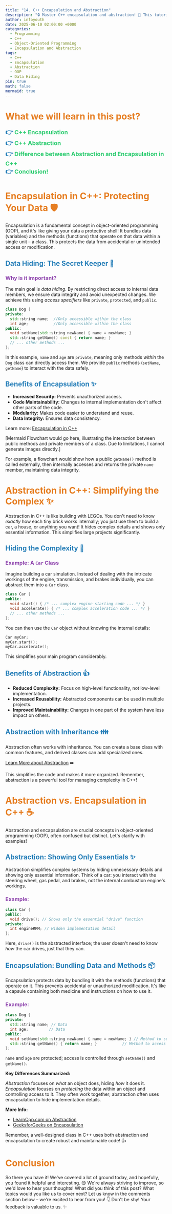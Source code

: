 ```yaml
---
title: "14. C++ Encapsulation and Abstraction"
description: "🔒 Master C++ encapsulation and abstraction! 🚀 This tutorial clarifies the difference between these core OOP concepts, empowering you to write cleaner, more maintainable code.  Learn to build robust and scalable C++ applications."
author: infoyouth
date: 2025-06-10 02:00:00 +0000
categories:
  - Programming
  - C++
  - Object-Oriented Programming
  - Encapsulation and Abstraction
tags:
  - C++
  - Encapsulation
  - Abstraction
  - OOP
  - Data Hiding
pin: true
math: false
mermaid: true
---
```


# <span style="color:#e67e22;">What we will learn in this post?</span>
<ul style='list-style-type: none; padding-left: 0;'>
<li><span style='color: #2980b9; font-size: 20px; font-weight: bold;'>👉</span> <span style='color: #2ecc71; font-size: 18px; font-weight: bold;'>C++ Encapsulation</span></li>
<li><span style='color: #2980b9; font-size: 20px; font-weight: bold;'>👉</span> <span style='color: #2ecc71; font-size: 18px; font-weight: bold;'>C++ Abstraction</span></li>
<li><span style='color: #2980b9; font-size: 20px; font-weight: bold;'>👉</span> <span style='color: #2ecc71; font-size: 18px; font-weight: bold;'>Difference between Abstraction and Encapsulation in C++</span></li>
<li><span style='color: #2980b9; font-size: 20px; font-weight: bold;'>👉</span> <span style='color: #2ecc71; font-size: 18px; font-weight: bold;'>Conclusion!</span></li>
</ul>

# <span style="color:#e67e22">Encapsulation in C++: Protecting Your Data 🛡️</span>

Encapsulation is a fundamental concept in object-oriented programming (OOP), and it's like giving your data a protective shell!  It bundles data (variables) and the methods (functions) that operate on that data within a single unit – a class. This protects the data from accidental or unintended access or modification.

## <span style="color:#2980b9">Data Hiding: The Secret Keeper 🤫</span>

### <span style="color:#8e44ad">Why is it important?</span>

The main goal is *data hiding*.  By restricting direct access to internal data members, we ensure data integrity and avoid unexpected changes.  We achieve this using *access specifiers* like `private`, `protected`, and `public`.


```c++
class Dog {
private:
  std::string name;  //Only accessible within the class
  int age;           //Only accessible within the class
public:
  void setName(std::string newName) { name = newName; }
  std::string getName() const { return name; }
  // ... other methods ...
};
```

In this example, `name` and `age` are `private`, meaning only methods *within* the `Dog` class can directly access them.  We provide `public` methods (`setName`, `getName`) to interact with the data safely.


## <span style="color:#2980b9">Benefits of Encapsulation ✨</span>

*   **Increased Security:** Prevents unauthorized access.
*   **Code Maintainability:** Changes to internal implementation don't affect other parts of the code.
*   **Modularity:** Makes code easier to understand and reuse.
*   **Data Integrity:** Ensures data consistency.

Learn more: [Encapsulation in C++](https://www.geeksforgeeks.org/encapsulation-in-cpp/)


[Mermaid Flowchart would go here, illustrating the interaction between public methods and private members of a class.  Due to limitations, I cannot generate images directly.]

For example, a flowchart would show how a public `getName()` method is called externally, then internally accesses and returns the private `name` member, maintaining data integrity.


# <span style="color:#e67e22">Abstraction in C++: Simplifying the Complex ✨</span>

Abstraction in C++ is like building with LEGOs.  You don't need to know *exactly* how each tiny brick works internally; you just use them to build a car, a house, or anything you want!  It hides complex details and shows only essential information. This simplifies large projects significantly.

## <span style="color:#2980b9">Hiding the Complexity 🤫</span>

### <span style="color:#8e44ad">Example: A `Car` Class</span>

Imagine building a car simulation.  Instead of dealing with the intricate workings of the engine, transmission, and brakes individually, you can abstract them into a `Car` class.

```cpp
class Car {
public:
  void start() { /* ... complex engine starting code ... */ }
  void accelerate() { /* ... complex acceleration code ... */ }
  // ... other methods ...
};
```

You can then use the `Car` object without knowing the internal details:

```cpp
Car myCar;
myCar.start();
myCar.accelerate();
```

This simplifies your main program considerably.


## <span style="color:#2980b9">Benefits of Abstraction 👍</span>

*   **Reduced Complexity:**  Focus on high-level functionality, not low-level implementation.
*   **Increased Reusability:**  Abstracted components can be used in multiple projects.
*   **Improved Maintainability:** Changes in one part of the system have less impact on others.


## <span style="color:#2980b9">Abstraction with Inheritance 👪</span>

Abstraction often works with inheritance. You can create a base class with common features, and derived classes can add specialized ones.


[Learn More about Abstraction](https://www.geeksforgeeks.org/abstraction-in-cpp/)  ➡️


This simplifies the code and makes it more organized.  Remember, abstraction is a powerful tool for managing complexity in C++!


# <span style="color:#e67e22">Abstraction vs. Encapsulation in C++ ☕</span>

Abstraction and encapsulation are crucial concepts in object-oriented programming (OOP), often confused but distinct. Let's clarify with examples!

## <span style="color:#2980b9">Abstraction: Showing Only Essentials ✨</span>

Abstraction simplifies complex systems by hiding unnecessary details and showing only essential information.  Think of a car: you interact with the steering wheel, gas pedal, and brakes, not the internal combustion engine's workings.

### <span style="color:#8e44ad">Example:</span>

```cpp
class Car {
public:
  void drive(); // Shows only the essential "drive" function
private:
  int engineRPM; // Hidden implementation detail
};
```

Here, `drive()` is the abstracted interface; the user doesn't need to know *how* the car drives, just that they can.

## <span style="color:#2980b9">Encapsulation: Bundling Data and Methods 📦</span>

Encapsulation protects data by bundling it with the methods (functions) that operate on it.  This prevents accidental or unauthorized modification.  It's like a capsule containing both medicine and instructions on how to use it.

### <span style="color:#8e44ad">Example:</span>

```cpp
class Dog {
private:
  std::string name; // Data
  int age;         // Data
public:
  void setName(std::string newName) { name = newName; } // Method to set data
  std::string getName() { return name; }           // Method to access data
};
```

`name` and `age` are protected;  access is controlled through `setName()` and `getName()`.


**Key Differences Summarized:**

*Abstraction* focuses on *what* an object does, hiding *how* it does it.  *Encapsulation* focuses on *protecting* the data within an object and controlling access to it.  They often work together; abstraction often uses encapsulation to hide implementation details.


**More Info:**

* [LearnCpp.com on Abstraction](https://www.learncpp.com/cpp-tutorial/91-abstract-classes/)
* [GeeksforGeeks on Encapsulation](https://www.geeksforgeeks.org/encapsulation-in-cpp/)


Remember,  a well-designed class in C++ uses both abstraction and encapsulation to create robust and maintainable code! 👍


<h1><span style='color:#e67e22'>Conclusion</span></h1>

So there you have it!  We've covered a lot of ground today, and hopefully, you found it helpful and interesting. 😊  We're always striving to improve, so we'd love to hear your thoughts!  What did you think of this post?  What topics would you like us to cover next?  Let us know in the comments section below – we're excited to hear from you! 👇  Don't be shy!  Your feedback is valuable to us. ✨


